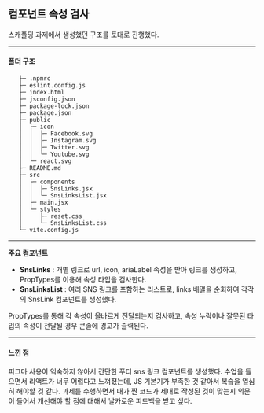 ## 컴포넌트 속성 검사


<p>스캐폴딩 과제에서 생성했던 구조를 토대로 진행했다.</p>

<hr>
<h4>폴더 구조</h4>

```week2-hw
   ├─ .npmrc
   ├─ eslint.config.js
   ├─ index.html
   ├─ jsconfig.json
   ├─ package-lock.json
   ├─ package.json
   ├─ public
   │  ├─ icon
   │  │  ├─ Facebook.svg
   │  │  ├─ Instagram.svg
   │  │  ├─ Twitter.svg
   │  │  └─ Youtube.svg
   │  └─ react.svg
   ├─ README.md
   ├─ src
   │  ├─ components
   │  │  ├─ SnsLinks.jsx
   │  │  └─ SnsLinksList.jsx
   │  ├─ main.jsx
   │  └─ styles
   │     ├─ reset.css
   │     └─ SnsLinksList.css
   └─ vite.config.js
   ```

<hr>
<strong>주요 컴포넌트</strong> 

- **SnsLinks** : 개별 링크로 url, icon, ariaLabel 속성을 받아 링크를 생성하고, PropTypes를 이용해 속성 타입을 검사한다.
-  **SnsLinksList** :  여러 SNS 링크를 포함하는 리스트로, links 배열을 순회하여 각각의 SnsLink 컴포넌트를 생성했다. 

PropTypes를 통해 각 속성이 올바르게 전달되는지 검사하고, 속성 누락이나 잘못된 타입의 속성이 전달될 경우 콘솔에 경고가 출력된다.

</p>

<hr>
<h4>느낀 점</h4>
<p>피그마 사용이 익숙하지 않아서 간단한 푸터 sns 링크 컴포넌트를 생성했다. 수업을 들으면서 리액트가 너무 어렵다고 느껴졌는데, JS 기본기가 부족한 것 같아서 복습을 열심히 해야할 것 같다. 과제를 수행하면서 내가 짠 코드가 제대로 작성된 것이 맞는지 의문이 들어서 개선해야 할 점에 대해서 날카로운 피드백을 받고 싶다.
</p>


